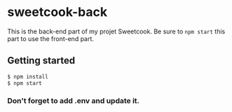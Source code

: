 # sweetcook-back

This is the back-end part of my projet Sweetcook. Be sure to `npm start` this part to use the front-end part.

## Getting started

```bash
$ npm install
$ npm start
```

### Don't forget to add .env and update it.
